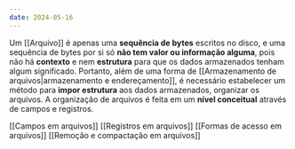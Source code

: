 ```yaml
---
date: 2024-05-16
---
```


Um [[Arquivo]] é apenas uma **sequência de bytes** escritos no disco, e uma sequência de bytes por si só **não tem valor ou informação alguma**, pois não há **contexto** e nem **estrutura** para que os dados armazenados tenham algum significado. Portanto, além de uma forma de [[Armazenamento de arquivos|armazenamento e endereçamento]], é necessário estabelecer um método para **impor estrutura** aos dados armazenados, organizar os arquivos. A organização de arquivos é feita em um **nível conceitual** através de campos e registros.

[[Campos em arquivos]]
[[Registros em arquivos]]
[[Formas de acesso em arquivos]]
[[Remoção e compactação em arquivos]]